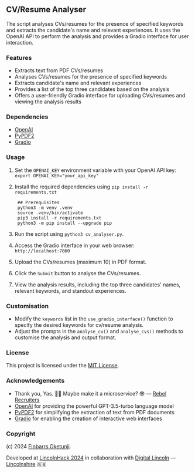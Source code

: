 ## CV/Resume Analyser

The script analyses CVs/resumes for the presence of specified keywords and extracts the candidate's name and relevant experiences. It uses the OpenAI API to perform the analysis and provides a Gradio interface for user interaction.

### Features

- Extracts text from PDF CVs/resumes
- Analyses CVs/resumes for the presence of specified keywords
- Extracts candidate's name and relevant experiences
- Provides a list of the top three candidates based on the analysis
- Offers a user-friendly Gradio interface for uploading CVs/resumes and viewing the analysis results

### Dependencies

- [OpenAI](https://www.openai.com/)
- [PyPDF2](https://github.com/py-pdf/PyPDF2)
- [Gradio](https://gradio.app/)

### Usage

1. Set the `OPENAI_KEY` environment variable with your OpenAI API key: `export OPENAI_KEY="your_api_key"`
2. Install the required dependencies using `pip install -r requirements.txt`

   ```
    ## Prerequisites
    python3 -m venv .venv
    source .venv/bin/activate
    pip3 install -r requirements.txt
    python3 -m pip install --upgrade pip
   ```

3. Run the script using `python3 cv_analyser.py`.
4. Access the Gradio interface in your web browser: `http://localhost:7860`
5. Upload the CVs/resumes (maximum 10) in PDF format.
6. Click the `Submit` button to analyse the CVs/resumes.
7. View the analysis results, including the top three candidates' names, relevant keywords, and standout experiences.

### Customisation

- Modify the `keywords` list in the `use_gradio_interface()` function to specify the desired keywords for cv/resume analysis.
- Adjust the prompts in the `analyse_cv()` and `analyse_cvs()` methods to customise the analysis and output format.

### License

This project is licensed under the [MIT License](LICENSE).

### Acknowledgements

- Thank you, Yas. 🙏🏽 Maybe make it a microservice? 😎 — [Rebel Recruiters](https://www.rebelrecruiters.co.uk/)
- [OpenAI](https://www.openai.com/) for providing the powerful GPT-3.5-turbo language model
- [PyPDF2](https://github.com/py-pdf/PyPDF2) for simplifying the extraction of text from PDF documents
- [Gradio](https://gradio.app/) for enabling the creation of interactive web interfaces

### Copyright

(c) 2024 [Finbarrs Oketunji](https://finbarrs.eu).

Developed at [LincolnHack 2024](https://2024.lincolnhack.org/) in collaboration with [Digital Lincoln](https://www.digitallincoln.co.uk/) — [Lincolnshire](https://en.wikipedia.org/wiki/Lincolnshire) 🇬🇧